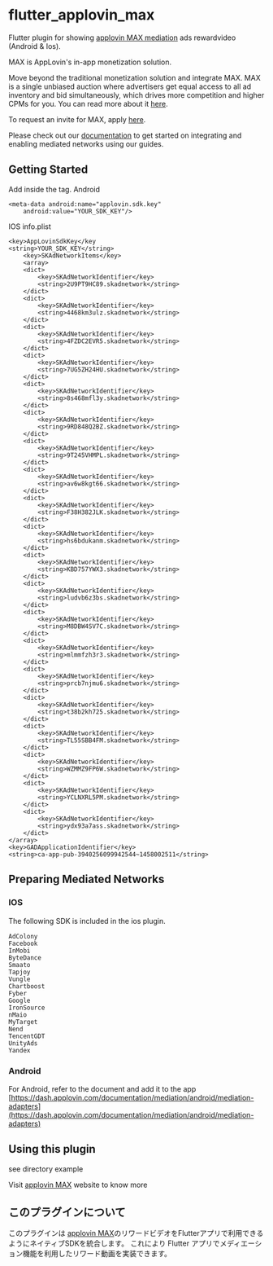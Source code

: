 # flutter_applovin_max

Flutter plugin for showing [applovin MAX  mediation](https://www.applovin.com/max/) ads rewardvideo (Android & Ios).

MAX is AppLovin's in-app monetization solution.

Move beyond the traditional monetization solution and integrate MAX. MAX is a single unbiased auction where advertisers get equal access to all ad inventory and bid simultaneously, which drives more competition and higher CPMs for you. You can read more about it [here](https://www.applovin.com/max-header-bidding).

To request an invite for MAX, apply [here](https://try.applovin.com/applovin-max-application).

Please check out our [documentation](https://dash.applovin.com/documentation/mediation/ios/getting-started) to get started on integrating and enabling mediated networks using our guides.  

## Getting Started

Add inside the <application> tag. 
Android
```
<meta-data android:name="applovin.sdk.key"
    android:value="YOUR_SDK_KEY"/>
```
IOS info.plist
```
<key>AppLovinSdkKey</key
<string>YOUR_SDK_KEY</string>
	<key>SKAdNetworkItems</key>
	<array>
    <dict>
        <key>SKAdNetworkIdentifier</key>
        <string>2U9PT9HC89.skadnetwork</string>
    </dict>
    <dict>
        <key>SKAdNetworkIdentifier</key>
        <string>4468km3ulz.skadnetwork</string>
    </dict>
    <dict>
        <key>SKAdNetworkIdentifier</key>
        <string>4FZDC2EVR5.skadnetwork</string>
    </dict>
    <dict>
        <key>SKAdNetworkIdentifier</key>
        <string>7UG5ZH24HU.skadnetwork</string>
    </dict>
    <dict>
        <key>SKAdNetworkIdentifier</key>
        <string>8s468mfl3y.skadnetwork</string>
    </dict>
    <dict>
        <key>SKAdNetworkIdentifier</key>
        <string>9RD848Q2BZ.skadnetwork</string>
    </dict>
    <dict>
        <key>SKAdNetworkIdentifier</key>
        <string>9T245VHMPL.skadnetwork</string>
    </dict>
    <dict>
        <key>SKAdNetworkIdentifier</key>
        <string>av6w8kgt66.skadnetwork</string>
    </dict>
    <dict>
        <key>SKAdNetworkIdentifier</key>
        <string>F38H382JLK.skadnetwork</string>
    </dict>
    <dict>
        <key>SKAdNetworkIdentifier</key>
        <string>hs6bdukanm.skadnetwork</string>
    </dict>
    <dict>
        <key>SKAdNetworkIdentifier</key>
        <string>KBD757YWX3.skadnetwork</string>
    </dict>
    <dict>
        <key>SKAdNetworkIdentifier</key>
        <string>ludvb6z3bs.skadnetwork</string>
    </dict>
    <dict>
        <key>SKAdNetworkIdentifier</key>
        <string>M8DBW4SV7C.skadnetwork</string>
    </dict>
    <dict>
        <key>SKAdNetworkIdentifier</key>
        <string>mlmmfzh3r3.skadnetwork</string>
    </dict>
    <dict>
        <key>SKAdNetworkIdentifier</key>
        <string>prcb7njmu6.skadnetwork</string>
    </dict>
    <dict>
        <key>SKAdNetworkIdentifier</key>
        <string>t38b2kh725.skadnetwork</string>
    </dict>
    <dict>
        <key>SKAdNetworkIdentifier</key>
        <string>TL55SBB4FM.skadnetwork</string>
    </dict>
    <dict>
        <key>SKAdNetworkIdentifier</key>
        <string>WZMMZ9FP6W.skadnetwork</string>
    </dict>
    <dict>
        <key>SKAdNetworkIdentifier</key>
        <string>YCLNXRL5PM.skadnetwork</string>
    </dict>
    <dict>
        <key>SKAdNetworkIdentifier</key>
        <string>ydx93a7ass.skadnetwork</string>
    </dict>
</array>
<key>GADApplicationIdentifier</key>
<string>ca-app-pub-3940256099942544~1458002511</string>
```
## Preparing Mediated Networks  
### IOS
The following SDK is included in the ios plugin.　　
```  
AdColony  
Facebook  
InMobi  
ByteDance  
Smaato  
Tapjoy  
Vungle  
Chartboost  
Fyber  
Google  
IronSource  
nMaio  
MyTarget  
Nend  
TencentGDT  
UnityAds  
Yandex  
```
### Android
For Android, refer to the document and add it to the app  
[https://dash.applovin.com/documentation/mediation/android/mediation-adapters](https://dash.applovin.com/documentation/mediation/android/mediation-adapters)  

## Using this plugin
see directory example 

Visit [applovin MAX](https://www.applovin.com/max/) website to know more 

## このプラグインについて  
このプラグインは [applovin MAX](https://www.applovin.com/max/)のリワードビデオをFlutterアプリで利用できるようにネイティブSDKを統合します。
これにより Flutter アプリでメディエーション機能を利用したリワード動画を実装できます。
